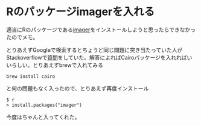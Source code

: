# Rのパッケージimagerを入れる

適当にRのパッケージである[imager](https://cran.r-project.org/web/packages/imager/index.html)をインストールしようと思ったらできなかったのでメモ。

とりあえずGoogleで検索するとちょうど同じ問題に突き当たっていた人がStackoverflowで[質問](https://stackoverflow.com/questions/23642353/error-message-installing-cairo-package-in-r)をしていた。解答によればCairoパッケージを入れればいいらしい。とりあえずbrewで入れてみる

```
brew install cairo
```

と何の問題もなく入ったので、とりあえず再度インストール

```
$ r
> install.packages("imager")
```

今度はちゃんと入ってくれた。
